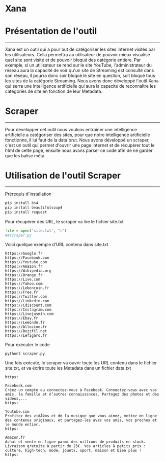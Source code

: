 # Xana

# Présentation de l'outil

---

Xana est un outil qui a pour but de catégoriser les sites internet visités par les utilisateurs. Cella permettra au utilisateur de pouvoir mieux visualisé quel site sont visité et de pouvoir bloqué des catégorie entière. Par exemple, si un utilisateur se rend sur le site YouTube, l'administrateur du réseau aura la capacité de voir qu'un site de Streaming est consulté dans son réseau, il pourra donc soir bloqué le site en question, soit bloqué tous les sites de la catégorie Streaming. Nous avons donc développé l'outil Xana qui serra une intelligence artificielle qui aura la capacité de reconnaître les catégories de site en fonction de leur Metadata.

# Scraper

---

Pour développer cet outil nous voulons entraîner une intelligence artificielle a catégoriser des sites, pour que notre intelligence artificielle fonctionne, il lui faut de la data brut. Nous avons développé un scraper, c'est un outil qui permet d'ouvrir une page internet et de récupérer tout le html de cette page, ensuite nous avons parser ce code afin de ne garder que les balise méta.

# Utilisation de l'outil Scraper

---

Prérequis d'installation

```python
pip install bs4
pip install beautifulsoup4
pip install request
```

Pour récupérer des URL, le scraper va lire le fichier site.txt

```python
file = open('site.txt', "r")
##scraper.py
```

Voici quelque exemple d'URL contenu dans site.txt

```
https://Google.fr
https://Facebook.com
https://Youtube.com
https://Amazon.fr
https://Wikipedia.org
https://Orange.fr
https://Live.com
https://Yahoo.com
https://Leboncoin.fr
https://Free.fr
https://Twitter.com
https://Linkedin.com
https://Cdiscount.com
https://Instagram.com
https://Livejasmin.com
https://Ebay.fr
https://Lemonde.fr
https://Allocine.fr
https://Buzzfil.net
https://Lefigaro.fr
```

Pour exécuter le code 

```
python3 scraper.py
```

Une fois exécuté, le scraper va ouvrir toute les URL contenu dans le fichier site.txt, et va écrire toute les Metadata dans un fichier data.txt

```
https:

Facebook.com
Créez un compte ou connectez-vous à Facebook. Connectez-vous avec vos amis, la famille et d’autres connaissances. Partagez des photos et des vidéos,...
https:

Youtube.com
Profitez des vidÃ©os et de la musique que vous aimez, mettez en ligne des contenus originaux, et partagez-les avec vos amis, vos proches et le monde entier.
https:

Amazon.fr
Achat et vente en ligne parmi des millions de produits en stock. Livraison gratuite à partir de 25€. Vos articles à petits prix : culture, high-tech, mode, jouets, sport, maison et bien plus !
https:
```
